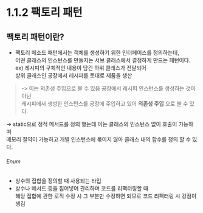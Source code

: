 # 1.1.2 팩토리 패턴
## 팩토리 패턴이란?
* 팩토리 메소드 패턴에서는 객체를 생성하기 위한 인터페이스를 정의하는데,     
  어떤 클래스의 인스턴스를 만들지는 서브 클래스에서 결정하게 만드는 패턴이다.    
ex) 레시피의 구체적인 내용이 담긴 하위 클래스가 전달되어    
    상위 클래스인 공장에서 레시피를 토대로 제품을 생산
    
> -> 이는 의존성 주입으로 볼 수 있음
> 공장에서 레시피 인스턴스를 생성하는 것이 아닌    
  레시피에서 생성한 인스턴스를 공장에 주입하고 있어 __의존성 주입__ 으로 볼 수 있다.

-> static으로 정적 메서드를 정의 했는데 이는 클래스의 인스턴스 없이 호출이 가능하며   
   메모리 절약이 가능하고 개별 인스턴스에 묶이지 않아 클래스 내의 함수를 정의 할 수 있다.
   
###### Enum
* 상수의 집합을 정의할 때 사용되는 타입
* 상수나 메서드 등을 집어넣어 관리하며 코드를 리팩터링할 때   
  해당 집합에 관한 로직 수정 시 그 부분만 수정하면 되므로 코드 리팩터링 시 강점이 생김

